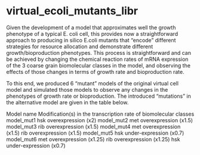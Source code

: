 # virtual_ecoli_mutants_libr

Given the development of a model that approximates well the growth phenotype of a typical E. coli cell, this provides now a straightforward approach to producing in silico E.coli mutants that “encode” different strategies for resource allocation and demonstrate different growth/bioproduction phenotypes. This process is straightforward and can be achieved by changing the chemical reaction rates of mRNA expression of the 3 coarse grain biomolecular classes in the model, and observing the effects of those changes in terms of growth rate and bioproduction rate.

To this end, we produced 6 “mutant” models of the original virtual cell model and simulated those models to observe any changes in the phenotypes of growth rate or bioproduction. The introduced “mutations” in the alternative model are given in the table below. 

Model name	Modification(s) in the transcription rate of biomolecular classes
model_mut1	hsk overexpression (x2)
model_mut2	met overexpression (x1.5)
model_mut3	rib overexpression (x1.5)
model_mut4	met overexpression (x1.5)
rib overexpression (x1.5)
model_mut5	hsk under-expression (x0.7)
model_mut6	met overexpression (x1.25)
rib overexpression (x1.25)
hsk under-expression (x0.7)
